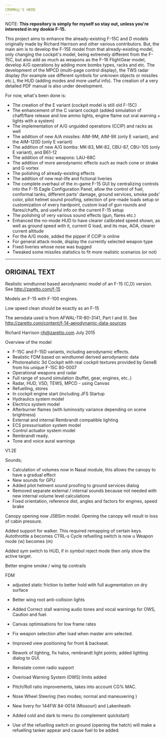 ```yaml
---
CROMHⒶ'S HERE
---
```


NOTE: **This repository is simply for myself so stay out, unless you're interested in my dookie F-15.**

This project aims to enhance the already-existing F-15C and D models originally made by Richard Harrison and other various contributors. But, the main aim is to develop the F-15E model from that already-existing model, only changing the cockpit's model, being extremely different from the F-15C, but also add as much as weapons as the F-16 FlightGear model, develop A/G operations by adding more bombs types, racks and etc. The development of the MPCD (multi-page control display), the TWS radar display (for example use different symbols for unknown objects or missiles etc.), the HUD (adding modes and more useful info). The creation of a very detailed PDF manual is also under development.

For now, what's been done is:

- The creation of the E variant (cockpit model is still old F-15C)
- The enhancement of the C variant cockpit (added simulation of chaff/flare release and low ammo lights, engine flame out oral warning + lights with a system)
- The implementation of A/G unguided operations (CCIP) and racks as well
- The addition of new A/A missiles: AIM-9M, AIM-9X (only E variant), and the AIM-120D (only E variant)
- The addition of new A/G bombs: MK-83, MK-82, CBU-87, CBU-105 (only E variant), and B61-12
- The addition of misc weapons: LAU-68C
- The addition of more aerodynamic effects such as mach cone or strake and G vortex
- The polishing of already-existing effects
- The addition of new real-life and fictional liveries
- The complete overhaul of the in-game F-15 GUI by centralizing controls into the F-15 Eagle Configuration Panel, allow the control of fuel, conformal tanks, different parts' damage, ground services, smoke pods' color, pilot helmet sound proofing, selection of pre-made loads setup or customization of every hardpoint, custom load of gun rounds and flares/chaffs, and useful info on the current F-15 setup
- The polishing of very various sound effects (gun, flares etc.)
- Enhanced the no-mode HUD to have clearer calibrated speed shown, as well as ground speed with it, current G load, and its max, AOA, clearer current altitude
- For the A/G mode, added the pipper if CCIP is online
- For general attack mode, display the currently selected weapon type
- Fixed liveries whose nose was bugged
- Tweaked some missiles statistics to fit more realistic scenarios (or not)

---
ORIGINAL TEXT
---

Realistic windtunnel based aerodynamic model of an F-15 (C,D) version. See http://zaretto.com/f-15

Models an F-15 with F-100 engines.

Low speed clean should be exactly as an F-15 

The aerodata used is from AFWAL-TR-80-3141, Part I and III. See http://zaretto.com/content/f-14-aerodynamic-data-sources

Richard Harrison rjh@zaretto.com
July 2015

Overview of the model

* F-15C and F-15D variants, including aerodynamic effects.
* Realistic FDM based on windtunnel derived aerodynamic data
* Photorealistic 3d Cockpit with real cockpit textures provided by GeneB from his unique F-15C 80-0007
* Operational weapons and radar
* Full range of sound simulation (buffet, gear, engines, etc..)
* Radar, HUD, VSD, TEWS, MPCD - using Canvas
* Refuelling, stores
* In cockpit engine start (including JFS Startup
* Hydraulics system model
* Electrics system model
* Afterburner flames (with luminosity variance depending on scene brightness)
* External and internal Rembrandt compatible lighting
* ECS pressurisation system model
* Control actuator system model
* Rembrandt ready.
* Tone and voice aural warnings 

V1.2E

Sounds; 

 - Calculation of volumes now in Nasal module, this allows the canopy to have a gradual effect
 - New sounds for GPU
 - Added pilot helment sound proofing to ground services dialog
 - Removed separate external / internal sounds because not needed with new internal volume level calculations
 - Fixed orientation, reference dist, angles and factors for engines, speed brake

Canopy opening now JSBSim model. Opening the canopy will result in loss of cabin pressure.

Added support for walker. This required remapping of certain keys.
   Autothrottle a becomes CTRL-s
   Cycle refuelling switch is now u
   Weapon mode (w) becomes (m)

Added sym switch to HUD, if in symbol reject mode then only show the active target.

Better engine smoke / wing tip contrails

FDM

 - adjusted static friction to better hold with full augmentation on dry surface

- Better wing root anti-collision lights
- Added Correct stall warning audio tones and vocal warnings for OWS, Caution and fuel.
- Canvas optimisations for low frame rates
- Fix weapon selection after load when master arm selected.
- Improved view positioning for front & backseat.
- Rework of lighting, fix halos, rembrandt light points; added lighting dialog to GUI.
- Reinstate comm radio support
- Overload Warning System (OWS) limits added
- Pitch/Roll ratio improvements, takes into account CG% MAC.
- Nose Wheel Steering (two modes; normal and maneuvering )

- New livery for 144FW 84-0014 (Missouri) and Lakenheath

- Added cold and dark to menu (to complement quickstart)

- Use of the refuelling switch on ground (opening the hatch) will make a refuelling tanker appear and cause fuel to be added.
